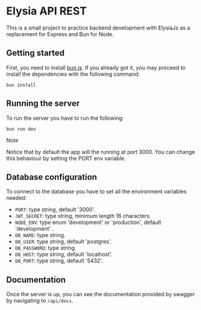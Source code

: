 # Elysia API REST

This is a small project to practice backend development with ElysiaJs as a replacement
for Express and Bun for Node.

## Getting started

First, you need to install [bun.js](https://bun.sh). If you already got it, you may proceed to install the dependencies with the
following command:

```shell
bun install
```

## Running the server

To run the server you have to run the following:

```shell
bun run dev
```

> [!NOTE]
> Notice that by default the app will the running at port 3000. You can change this behaviour by setting the PORT env variable.

## Database configuration

To connect to the database you have to set all the environment variables needed:

- `PORT`: type string, default '3000'.
- `JWT_SECRET`: type string, minimum length 16 characters.
- `NODE_ENV`: type enum 'development' or 'production', default 'development' .
- `DB_NAME`: type string.
- `DB_USER`: type string, default 'postgres'.
- `DB_PASSWORD`: type string.
- `DB_HOST`: type string, default 'localhost'.
- `DB_PORT`: type string, default '5432'.

## Documentation

Once the server is up, you can see the documentation provided by swagger by navigating to `/api/docs`.
